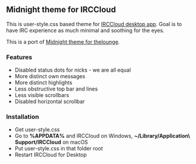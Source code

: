 ## Midnight theme for IRCCloud

This is user-style.css based theme for [IRCCloud desktop app](https://github.com/irccloud/irccloud-desktop). Goal is to have IRC experience as much minimal and soothing for the eyes.

This is a port of [Midnight theme for thelounge](https://github.com/ronilaukkarinen/thelounge-theme-midnight).

### Features

- Disabled status dots for nicks - we are all equal
- More distinct own messages
- More distinct highlights
- Less obstructive top bar and lines
- Less visible scrollbars
- Disabled horizontal scrollbar

### Installation

- Get user-style.css
- Go to **%APPDATA%** and IRCCloud on Windows, **~/Library/Application\ Support/IRCCloud** on macOS
- Put user-style.css in that folder root
- Restart IRCCloud for Desktop
